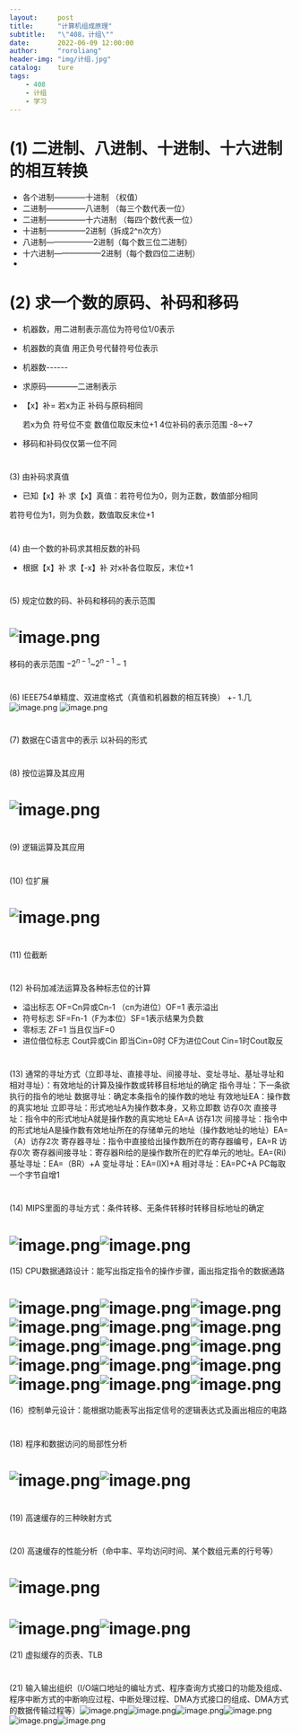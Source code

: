 ```yaml
---
layout:		post
title:		"计算机组成原理"
subtitle:	"\"408，计组\""
date:		2022-06-09 12:00:00
author:		"roroliang"
header-img:	"img/计组.jpg"
catalog:	ture
tags:
    - 408
    - 计组
    - 学习
---
```




# (1) 二进制、八进制、十进制、十六进制的相互转换

- 各个进制————十进制     （权值）
- 二进制—————八进制      （每三个数代表一位）
- 二进制—————十六进制     （每四个数代表一位）
- 十进制—————2进制（拆成2^n次方）
- 八进制——————2进制（每个数三位二进制）
- 十六进制——————2进制（每个数四位二进制）
- 
# (2) 求一个数的原码、补码和移码 

- 机器数，用二进制表示高位为符号位1/0表示
- 机器数的真值 用正负号代替符号位表示
- 机器数------
- 求原码————二进制表示
- 【x】补=    若x为正  补码与原码相同

   若x为负  符号位不变 数值位取反末位+1
4位补码的表示范围 -8~+7 

- 移码和补码仅仅第一位不同
# 
(3) 由补码求真值 

- 已知【x】补 求【x】真值：若符号位为0，则为正数，数值部分相同

 若符号位为1，则为负数，数值取反末位+1
# 
(4) 由一个数的补码求其相反数的补码 

- 根据【x】补 求【-x】补    对x补各位取反，末位+1
# 
(5) 规定位数的码、补码和移码的表示范围 
# ![image.png](https://cdn.nlark.com/yuque/0/2022/png/26728665/1654505331747-60ba7439-53f9-4d1a-87a1-4eead39bd3eb.png#clientId=u8b964cec-171f-4&crop=0&crop=0&crop=1&crop=1&from=paste&height=604&id=u367589f9&margin=%5Bobject%20Object%5D&name=image.png&originHeight=755&originWidth=1426&originalType=binary&ratio=1&rotation=0&showTitle=false&size=103191&status=done&style=none&taskId=u47b9c552-147e-4951-9049-804ce70f6da&title=&width=1140.8)
移码的表示范围 $-2^{n-1}$~$2^{n-1}-1$
# 
(6) IEEE754单精度、双进度格式（真值和机器数的相互转换） 
+- 1.几
![image.png](https://cdn.nlark.com/yuque/0/2022/png/26728665/1654507868767-45ad49a3-0cfb-4873-addf-b16cc46734d6.png#clientId=uee99c669-3f34-4&crop=0&crop=0&crop=1&crop=1&from=paste&height=234&id=u2dd1e03f&margin=%5Bobject%20Object%5D&name=image.png&originHeight=293&originWidth=1340&originalType=binary&ratio=1&rotation=0&showTitle=false&size=31827&status=done&style=none&taskId=u9c0d1620-4e8c-4635-8a8b-4c57c4fd2f0&title=&width=1072)
![image.png](https://cdn.nlark.com/yuque/0/2022/png/26728665/1654507938654-f1b864d1-3a2c-4e51-8f8d-a770d2fa3350.png#clientId=uee99c669-3f34-4&crop=0&crop=0&crop=1&crop=1&from=paste&height=86&id=u2828e944&margin=%5Bobject%20Object%5D&name=image.png&originHeight=107&originWidth=978&originalType=binary&ratio=1&rotation=0&showTitle=false&size=24758&status=done&style=none&taskId=uaed155e1-f922-4d37-b58d-cf737201ec1&title=&width=782.4)
# 
(7) 数据在C语言中的表示 
以补码的形式
# 
# 
(8) 按位运算及其应用 
# ![image.png](https://cdn.nlark.com/yuque/0/2022/png/26728665/1654512445835-9f18b643-7ef6-4f76-87c7-7bec0c8a8016.png#clientId=uee99c669-3f34-4&crop=0&crop=0&crop=1&crop=1&from=paste&height=458&id=ue907d031&margin=%5Bobject%20Object%5D&name=image.png&originHeight=572&originWidth=1502&originalType=binary&ratio=1&rotation=0&showTitle=false&size=240717&status=done&style=none&taskId=u215fa698-8cd0-4335-81de-39b8bdd4668&title=&width=1201.6)
# 
(9) 逻辑运算及其应用 
# 
(10) 位扩展 
# ![image.png](https://cdn.nlark.com/yuque/0/2022/png/26728665/1654512931071-18762aff-9aaa-40fd-acf2-5d84a5cdf8cb.png#clientId=u53b273ef-5de4-4&crop=0&crop=0&crop=1&crop=1&from=paste&height=578&id=u335990ac&margin=%5Bobject%20Object%5D&name=image.png&originHeight=722&originWidth=1458&originalType=binary&ratio=1&rotation=0&showTitle=false&size=297082&status=done&style=none&taskId=u6f2f9813-7f94-4adf-9941-1b8db26c202&title=&width=1166.4)
# 
(11) 位截断 
# 
# 
(12) 补码加减法运算及各种标志位的计算 

- 溢出标志   OF=Cn异或Cn-1 （cn为进位）OF=1  表示溢出
- 符号标志    SF=Fn-1（F为本位）SF=1表示结果为负数
- 零标志    ZF=1  当且仅当F=0   
- 进位借位标志   Cout异或Cin    即当Cin=0时 CF为进位Cout  Cin=1时Cout取反
# 
(13) 通常的寻址方式（立即寻址、直接寻址、间接寻址、变址寻址、基址寻址和相对寻址）：有效地址的计算及操作数或转移目标地址的确定 
指令寻址：下一条欲执行的指令的地址
数据寻址：确定本条指令的操作数的地址
有效地址EA：操作数的真实地址
立即寻址：形式地址A为操作数本身，又称立即数      访存0次
直接寻址：指令中的形式地址A就是操作数的真实地址  EA=A  访存1次
间接寻址：指令中的形式地址A是操作数有效地址所在的存储单元的地址（操作数地址的地址）EA=（A）访存2次
寄存器寻址：指令中直接给出操作数所在的寄存器编号，EA=R 访存0次
寄存器间接寻址：寄存器Ri给的是操作数所在的贮存单元的地址。EA=(Ri)
基址寻址：EA=（BR）+A
变址寻址：EA=(IX)+A
相对寻址：EA=PC+A   PC每取一个字节自增1

# 
(14) MIPS里面的寻址方式：条件转移、无条件转移时转移目标地址的确定 
# ![image.png](https://cdn.nlark.com/yuque/0/2022/png/26728665/1654586815321-03c2cb35-1713-4f11-ae2e-66abdc05bb03.png#clientId=ub33666c4-c442-4&crop=0&crop=0&crop=1&crop=1&from=paste&height=582&id=uc8a0823b&margin=%5Bobject%20Object%5D&name=image.png&originHeight=728&originWidth=1452&originalType=binary&ratio=1&rotation=0&showTitle=false&size=87051&status=done&style=none&taskId=u6cfcc32b-3fb4-44d1-a5d9-632bbf9440f&title=&width=1161.6)![image.png](https://cdn.nlark.com/yuque/0/2022/png/26728665/1654586880373-d0d55f18-4a6d-4172-8d4b-6a86d2e5f4c4.png#clientId=ub33666c4-c442-4&crop=0&crop=0&crop=1&crop=1&from=paste&height=431&id=u4a2a1dbb&margin=%5Bobject%20Object%5D&name=image.png&originHeight=539&originWidth=1372&originalType=binary&ratio=1&rotation=0&showTitle=false&size=57458&status=done&style=none&taskId=ua639eed3-9eb2-47df-80b4-bf8af6894cb&title=&width=1097.6)
(15) CPU数据通路设计：能写出指定指令的操作步骤，画出指定指令的数据通路 
# ![image.png](https://cdn.nlark.com/yuque/0/2022/png/26728665/1654588598964-a89cbd1c-5504-4523-8941-a71dde910615.png#clientId=ub33666c4-c442-4&crop=0&crop=0&crop=1&crop=1&from=paste&height=586&id=ub2221763&margin=%5Bobject%20Object%5D&name=image.png&originHeight=732&originWidth=1420&originalType=binary&ratio=1&rotation=0&showTitle=false&size=115477&status=done&style=none&taskId=ue5cb85fb-8012-4ff1-af69-5759f66189a&title=&width=1136)![image.png](https://cdn.nlark.com/yuque/0/2022/png/26728665/1654588636135-080875d3-9b4f-4df3-99c4-f57e1fd3ac8e.png#clientId=ub33666c4-c442-4&crop=0&crop=0&crop=1&crop=1&from=paste&height=647&id=ua35d0e91&margin=%5Bobject%20Object%5D&name=image.png&originHeight=809&originWidth=1419&originalType=binary&ratio=1&rotation=0&showTitle=false&size=175579&status=done&style=none&taskId=uf5d12ff0-f790-4c8d-a4af-3e9c64f5421&title=&width=1135.2)![image.png](https://cdn.nlark.com/yuque/0/2022/png/26728665/1654588697122-59c8764e-a51b-4d35-93ea-5ec6741efed3.png#clientId=ub33666c4-c442-4&crop=0&crop=0&crop=1&crop=1&from=paste&height=565&id=u4da1c6ac&margin=%5Bobject%20Object%5D&name=image.png&originHeight=706&originWidth=1471&originalType=binary&ratio=1&rotation=0&showTitle=false&size=144498&status=done&style=none&taskId=u6d01a86e-8881-4c73-91b5-493530ea667&title=&width=1176.8)![image.png](https://cdn.nlark.com/yuque/0/2022/png/26728665/1654588971553-92e92fe0-6282-4029-95fd-52bceaaa8239.png#clientId=ub33666c4-c442-4&crop=0&crop=0&crop=1&crop=1&from=paste&height=646&id=ue8536a83&margin=%5Bobject%20Object%5D&name=image.png&originHeight=807&originWidth=1346&originalType=binary&ratio=1&rotation=0&showTitle=false&size=157804&status=done&style=none&taskId=u759a994f-0b60-48c8-bcd0-5ec64a67311&title=&width=1076.8)![image.png](https://cdn.nlark.com/yuque/0/2022/png/26728665/1654597864653-908fd747-050c-4106-ae94-aa48c4fba9b8.png#clientId=ub33666c4-c442-4&crop=0&crop=0&crop=1&crop=1&from=paste&height=642&id=u3e53d922&margin=%5Bobject%20Object%5D&name=image.png&originHeight=802&originWidth=1364&originalType=binary&ratio=1&rotation=0&showTitle=false&size=170821&status=done&style=none&taskId=u069834a6-95e0-4600-8ad2-70eb4f6bc8b&title=&width=1091.2)![image.png](https://cdn.nlark.com/yuque/0/2022/png/26728665/1654597929280-7cfc7b74-780a-4c60-b4f8-91a5c830f1e1.png#clientId=ub33666c4-c442-4&crop=0&crop=0&crop=1&crop=1&from=paste&height=544&id=ua86d527f&margin=%5Bobject%20Object%5D&name=image.png&originHeight=680&originWidth=1138&originalType=binary&ratio=1&rotation=0&showTitle=false&size=118063&status=done&style=none&taskId=u1e79acef-cd72-4c41-824f-f3484d18777&title=&width=910.4)![image.png](https://cdn.nlark.com/yuque/0/2022/png/26728665/1654597953007-d291f95f-0852-4bc6-8624-5dea2d09b74c.png#clientId=ub33666c4-c442-4&crop=0&crop=0&crop=1&crop=1&from=paste&height=567&id=u6e089065&margin=%5Bobject%20Object%5D&name=image.png&originHeight=709&originWidth=1407&originalType=binary&ratio=1&rotation=0&showTitle=false&size=141644&status=done&style=none&taskId=udf6f66f4-33b1-4af7-b602-2d36fa1521b&title=&width=1125.6)![image.png](https://cdn.nlark.com/yuque/0/2022/png/26728665/1654597974624-2f727d24-bf8b-4484-9a78-bae0a4249a75.png#clientId=ub33666c4-c442-4&crop=0&crop=0&crop=1&crop=1&from=paste&height=585&id=u73018b12&margin=%5Bobject%20Object%5D&name=image.png&originHeight=731&originWidth=1296&originalType=binary&ratio=1&rotation=0&showTitle=false&size=118916&status=done&style=none&taskId=ub9c6b0b6-9d4b-479e-bb7d-2d2f6674187&title=&width=1036.8)![image.png](https://cdn.nlark.com/yuque/0/2022/png/26728665/1654597990458-fdad5723-ca05-4b10-bee8-1f2e837b4c4f.png#clientId=ub33666c4-c442-4&crop=0&crop=0&crop=1&crop=1&from=paste&height=637&id=ua3ff11f6&margin=%5Bobject%20Object%5D&name=image.png&originHeight=796&originWidth=1308&originalType=binary&ratio=1&rotation=0&showTitle=false&size=164066&status=done&style=none&taskId=u16378182-51dc-4299-a7ec-0f5fa6cfccb&title=&width=1046.4)![image.png](https://cdn.nlark.com/yuque/0/2022/png/26728665/1654598016900-9e693106-5d28-4cbd-a234-41d63201c679.png#clientId=ub33666c4-c442-4&crop=0&crop=0&crop=1&crop=1&from=paste&height=619&id=u1906a88b&margin=%5Bobject%20Object%5D&name=image.png&originHeight=774&originWidth=1390&originalType=binary&ratio=1&rotation=0&showTitle=false&size=130428&status=done&style=none&taskId=u84bf436c-f094-4e80-a60b-e6ef43b802e&title=&width=1112)![image.png](https://cdn.nlark.com/yuque/0/2022/png/26728665/1654598083111-51010723-80ce-41b3-a292-09df09cda0d3.png#clientId=ub33666c4-c442-4&crop=0&crop=0&crop=1&crop=1&from=paste&height=644&id=ud071fcb4&margin=%5Bobject%20Object%5D&name=image.png&originHeight=805&originWidth=1448&originalType=binary&ratio=1&rotation=0&showTitle=false&size=212069&status=done&style=none&taskId=u046de089-fb8f-4596-bbac-2db01eeb22c&title=&width=1158.4)![image.png](https://cdn.nlark.com/yuque/0/2022/png/26728665/1654598093580-920c05f6-c168-4b73-b601-35c8258dd397.png#clientId=ub33666c4-c442-4&crop=0&crop=0&crop=1&crop=1&from=paste&height=650&id=u64bf06b0&margin=%5Bobject%20Object%5D&name=image.png&originHeight=812&originWidth=1351&originalType=binary&ratio=1&rotation=0&showTitle=false&size=173421&status=done&style=none&taskId=u2353916d-eeb4-4fe0-a4eb-c126d93803f&title=&width=1080.8)![image.png](https://cdn.nlark.com/yuque/0/2022/png/26728665/1654598129216-5a2c26ea-8142-479b-a0e0-76233213ff27.png#clientId=ub33666c4-c442-4&crop=0&crop=0&crop=1&crop=1&from=paste&height=625&id=u2fa03d76&margin=%5Bobject%20Object%5D&name=image.png&originHeight=781&originWidth=1341&originalType=binary&ratio=1&rotation=0&showTitle=false&size=140658&status=done&style=none&taskId=u00dc4d5b-e09d-4ea0-b830-0d75c94402e&title=&width=1072.8)![image.png](https://cdn.nlark.com/yuque/0/2022/png/26728665/1654598144668-c8aab2ef-56ee-4ad4-ab8b-a9bc5210d418.png#clientId=ub33666c4-c442-4&crop=0&crop=0&crop=1&crop=1&from=paste&height=647&id=udae5ed79&margin=%5Bobject%20Object%5D&name=image.png&originHeight=809&originWidth=1313&originalType=binary&ratio=1&rotation=0&showTitle=false&size=192641&status=done&style=none&taskId=ucf7e35cc-d94d-4ab3-992f-bb8a9dffcef&title=&width=1050.4)![image.png](https://cdn.nlark.com/yuque/0/2022/png/26728665/1654598155234-039af4c5-e317-429c-bbf7-f9ecffbc876b.png#clientId=ub33666c4-c442-4&crop=0&crop=0&crop=1&crop=1&from=paste&height=641&id=uc0b94943&margin=%5Bobject%20Object%5D&name=image.png&originHeight=801&originWidth=1303&originalType=binary&ratio=1&rotation=0&showTitle=false&size=173694&status=done&style=none&taskId=u9b220aac-8552-4899-9127-b8d2987dd68&title=&width=1042.4)
(16）控制单元设计：能根据功能表写出指定信号的逻辑表达式及画出相应的电路
# 
(18) 程序和数据访问的局部性分析 
# ![image.png](https://cdn.nlark.com/yuque/0/2022/png/26728665/1654598948674-9adf0b99-9194-46be-82bc-0df6fc3aee71.png#clientId=ub33666c4-c442-4&crop=0&crop=0&crop=1&crop=1&from=paste&height=606&id=u2886453e&margin=%5Bobject%20Object%5D&name=image.png&originHeight=758&originWidth=1461&originalType=binary&ratio=1&rotation=0&showTitle=false&size=172685&status=done&style=none&taskId=ud76d4725-96ff-42e8-8a6b-a7979f5b683&title=&width=1168.8)![image.png](https://cdn.nlark.com/yuque/0/2022/png/26728665/1654598958941-e5c02e4e-80c0-476f-ac5a-496f247b8f12.png#clientId=ub33666c4-c442-4&crop=0&crop=0&crop=1&crop=1&from=paste&height=647&id=u58af2a49&margin=%5Bobject%20Object%5D&name=image.png&originHeight=809&originWidth=1506&originalType=binary&ratio=1&rotation=0&showTitle=false&size=183074&status=done&style=none&taskId=u72d01303-4e1d-47e3-8fa6-86122abdb8e&title=&width=1204.8)
# 
(19) 高速缓存的三种映射方式
# 
# 
(20) 高速缓存的性能分析（命中率、平均访问时间、某个数组元素的行号等）
# ![image.png](https://cdn.nlark.com/yuque/0/2022/png/26728665/1654600203754-9876d8e3-b9b8-424c-9109-7d36d03612cf.png#clientId=ub33666c4-c442-4&crop=0&crop=0&crop=1&crop=1&from=paste&height=124&id=u9c73832a&margin=%5Bobject%20Object%5D&name=image.png&originHeight=155&originWidth=1019&originalType=binary&ratio=1&rotation=0&showTitle=false&size=22386&status=done&style=none&taskId=uca7e68b3-6332-448d-97b2-78896314753&title=&width=815.2)
# ![image.png](https://cdn.nlark.com/yuque/0/2022/png/26728665/1653706588640-ce30bdb8-a7af-4f74-86ea-1e77fa90131e.png#clientId=uebe2c909-cb99-4&crop=0&crop=0&crop=1&crop=1&from=paste&height=126&id=uae25597d&margin=%5Bobject%20Object%5D&name=image.png&originHeight=158&originWidth=268&originalType=binary&ratio=1&rotation=0&showTitle=false&size=22649&status=done&style=none&taskId=u76323e61-7535-4a08-a975-a69f17acf9f&title=&width=214.4)![image.png](https://cdn.nlark.com/yuque/0/2022/png/26728665/1653706643404-975625be-b121-4c1a-8ff0-01982b938535.png#clientId=uebe2c909-cb99-4&crop=0&crop=0&crop=1&crop=1&from=paste&height=90&id=ud658b953&margin=%5Bobject%20Object%5D&name=image.png&originHeight=112&originWidth=242&originalType=binary&ratio=1&rotation=0&showTitle=false&size=16385&status=done&style=none&taskId=uc6770755-ce1d-40f8-8a71-afee6880bd7&title=&width=193.6)
(21) 虚拟缓存的页表、TLB 
# 
# 
(21) 输入输出组织（I/O端口地址的编址方式、程序查询方式接口的功能及组成、程序中断方式的中断响应过程、中断处理过程、DMA方式接口的组成、DMA方式的数据传输过程等）![image.png](https://cdn.nlark.com/yuque/0/2022/png/26728665/1654603242243-37c07ef2-afe0-4e02-93c8-d542e560a48b.png#clientId=u5db4bc24-b271-4&crop=0&crop=0&crop=1&crop=1&from=paste&height=614&id=u2c81fe51&margin=%5Bobject%20Object%5D&name=image.png&originHeight=768&originWidth=1492&originalType=binary&ratio=1&rotation=0&showTitle=false&size=209464&status=done&style=none&taskId=u5dce2379-12f3-4f5c-851e-733f96df4cf&title=&width=1193.6)![image.png](https://cdn.nlark.com/yuque/0/2022/png/26728665/1654650570187-f7af957f-5fd1-4424-a803-65fb8e987760.png#clientId=u8242ca23-1437-4&crop=0&crop=0&crop=1&crop=1&from=paste&height=593&id=ue3bec127&margin=%5Bobject%20Object%5D&name=image.png&originHeight=741&originWidth=1475&originalType=binary&ratio=1&rotation=0&showTitle=false&size=349544&status=done&style=none&taskId=u6cc7130e-754a-4abf-aff5-1ee9658163e&title=&width=1180)![image.png](https://cdn.nlark.com/yuque/0/2022/png/26728665/1654650626080-b843ff5b-7e01-4ac0-9939-d6f82e1f28ba.png#clientId=u8242ca23-1437-4&crop=0&crop=0&crop=1&crop=1&from=paste&height=180&id=u78ec903c&margin=%5Bobject%20Object%5D&name=image.png&originHeight=225&originWidth=951&originalType=binary&ratio=1&rotation=0&showTitle=false&size=71361&status=done&style=none&taskId=u179466ef-b020-4175-acdc-f8785372081&title=&width=760.8)![image.png](https://cdn.nlark.com/yuque/0/2022/png/26728665/1654650915602-3c1c1231-72d9-4f2a-abc1-9325ceed4910.png#clientId=u8242ca23-1437-4&crop=0&crop=0&crop=1&crop=1&from=paste&height=523&id=u17561ef0&margin=%5Bobject%20Object%5D&name=image.png&originHeight=654&originWidth=1474&originalType=binary&ratio=1&rotation=0&showTitle=false&size=227167&status=done&style=none&taskId=uc2eeb081-470f-411d-baf5-9a8d6a039f0&title=&width=1179.2)![image.png](https://cdn.nlark.com/yuque/0/2022/png/26728665/1654650933780-be79ee04-652a-4b0d-bd99-c7f6a0ca88d7.png#clientId=u8242ca23-1437-4&crop=0&crop=0&crop=1&crop=1&from=paste&height=621&id=u8e6a9f49&margin=%5Bobject%20Object%5D&name=image.png&originHeight=776&originWidth=1282&originalType=binary&ratio=1&rotation=0&showTitle=false&size=237525&status=done&style=none&taskId=u69e6aec5-de05-4447-bdb7-600cd7661d1&title=&width=1025.6)![image.png](https://cdn.nlark.com/yuque/0/2022/png/26728665/1654650989238-f3b5f2fd-0b11-47e6-8d95-41909e68ce9f.png#clientId=u8242ca23-1437-4&crop=0&crop=0&crop=1&crop=1&from=paste&height=640&id=u58490c38&margin=%5Bobject%20Object%5D&name=image.png&originHeight=800&originWidth=1468&originalType=binary&ratio=1&rotation=0&showTitle=false&size=334127&status=done&style=none&taskId=u5ec49b35-dae7-4c6b-bb43-8152ee1507c&title=&width=1174.4)
